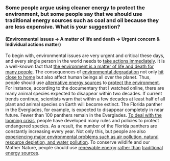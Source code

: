 ### Some people argue using cleaner energy to protect the environment, but some people say that we should use traditional energy sources such as coal and oil because they are less expensive. What is your suggestion?

#### (Environmental issues -> A matter of life and death -> Urgent concern & Individual actions matter)

To begin with, environmental issues are very urgent and critical these days, and every single person in the world needs to <ins>take actions immediately</ins>. It is a well-known fact that <ins>the environment is a matter of life and death for many people</ins>. The consequences of <ins>environmental degradation</ins> not only <ins>hit close to home</ins> but also affect human beings all over the planet. Thus, people should use <ins>alternative energy sources</ins> to <ins>protect the environment</ins>. For instance, according to the documentary that I watched online, there are many animal species expected to disappear within two decades. If current trends continue, scientists warn that within a few decades at least half of all plant and animal species on Earth will become extinct. The Florida panther in the Everglades, for example, is expected to disappear completely in near future. Fewer than 100 panthers remain in the Everglades. <ins>To deal with the looming crisis</ins>, people have developed many rules and policies to protect endangered species. As a result, the number of the Florida panthers are constantly increasing every year. Not only this, but people are also <ins>experiencing major environmental problems such as air pollution, natural resource depletion, and water pollution</ins>. To conserve wildlife and our Mother Nature, people should use <ins>renewable energy</ins> <ins>rather than</ins> <ins>traditional energy sources</ins>.
